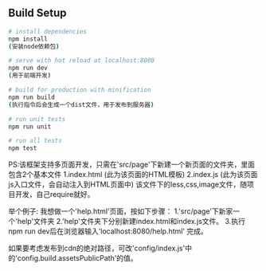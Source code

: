 ## Build Setup

``` bash
# install dependencies 
npm install
(安装node依赖包)

# serve with hot reload at localhost:8080 
npm run dev
(用于前端开发)

# build for production with minification
npm run build
(执行指令后会生成一个dist文件，用于发布到服务器)

# run unit tests
npm run unit

# run all tests
npm test
```

PS:该框架支持多页面开发，只需在'src/page'下新建一个新页面的文件夹，里面包含2个基本文件
1.index.html (此为该页面的HTML模板)
2.index.js (此为该页面js入口文件，会自动注入到HTML页面中)
该文件下的less,css,image文件，随项目开发，自己require就好。

举个例子:
我想做一个'help.html'页面，按如下步骤：
1.'src/page'下新家一个'help'文件夹
2.'help'文件夹下分别新建index.html和index.js文件。
3.执行npm run dev后在浏览器输入'localhost:8080/help.html'
完成。

如果要考虑发布到cdn的绝对路径，可改'config/index.js'中的'config.build.assetsPublicPath'的值。